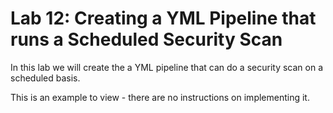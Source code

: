 # Lab 12: Creating a YML Pipeline that runs a Scheduled Security Scan

In this lab we will create the a YML pipeline that can do a security scan on a scheduled basis.

This is an example to view - there are no instructions on implementing it.
